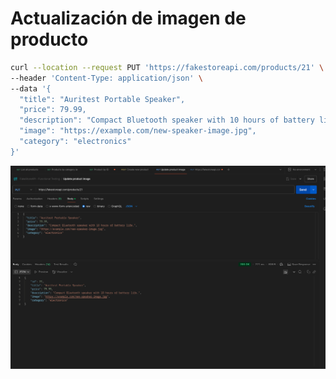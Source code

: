 # Actualización de imagen de producto

```bash
curl --location --request PUT 'https://fakestoreapi.com/products/21' \
--header 'Content-Type: application/json' \
--data '{
  "title": "Auritest Portable Speaker",
  "price": 79.99,
  "description": "Compact Bluetooth speaker with 10 hours of battery life.",
  "image": "https://example.com/new-speaker-image.jpg",
  "category": "electronics"
}'
```

![Respuesta de ejemplo](./respuesta_actualizacion.png)



